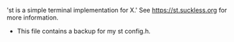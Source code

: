 'st is a simple terminal implementation for X.'  See https://st.suckless.org for more information.

* This file contains a backup for my st config.h.
